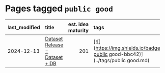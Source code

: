 # Pages tagged `public good`

|last_modified|title|est. idea maturity|tags
|:---|:---|---:|:---|
|2024-12-13|[Dataset Release = Dataset + DB](../release_dataset_plus_db.md)|201|[![](https://img.shields.io/badge/tag-public good-bbc42)](../tags/public good.md)|
